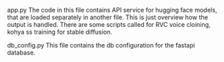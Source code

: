 app.py
  The code in this file contains API service for hugging face models, that are loaded separately in another file. This is just overview how the output is handled.
  There are some scripts called for RVC voice cloining, kohya ss training for stable diffusion.

db_config.py
  This file contains the db configuration  for the fastapi database.
